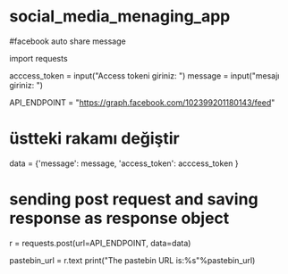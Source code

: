 # social_media_menaging_app
#facebook auto share message

import requests

acccess_token = input("Access tokeni giriniz: ")
message = input("mesajı giriniz: ")


API_ENDPOINT = "https://graph.facebook.com/102399201180143/feed"
# üstteki rakamı değiştir
data = {'message': message,
        'access_token': acccess_token
        }

# sending post request and saving response as response object
r = requests.post(url=API_ENDPOINT, data=data)

pastebin_url = r.text
print("The pastebin URL is:%s"%pastebin_url)


